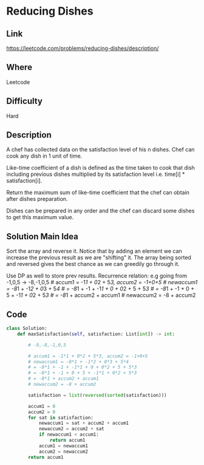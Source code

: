 # Reducing Dishes

## Link
https://leetcode.com/problems/reducing-dishes/description/

## Where
Leetcode

## Difficulty
Hard

## Description
A chef has collected data on the satisfaction level of his n dishes. Chef can cook any dish in 1 unit of time.

Like-time coefficient of a dish is defined as the time taken to cook that dish including previous dishes multiplied by its satisfaction level i.e. time[i] * satisfaction[i].

Return the maximum sum of like-time coefficient that the chef can obtain after dishes preparation.

Dishes can be prepared in any order and the chef can discard some dishes to get this maximum value.


## Solution Main Idea
Sort the array and reverse it.
Notice that by adding an element we can increase the previous result as we are "shifting" it.
The array being sorted and reversed gives the best chance as we can greedily go through it.

Use DP as well to store prev results.
Recurrence relation:
e.g going from -1,0,5 -> -8,-1,0,5
        # accum1 = -1*1 + 0*2 + 5*3, accum2 = -1+0+5
        # newaccum1 = -8*1 + -1*2 + 0*3 + 5*4
        # = -8*1 + -1 + -1*1 + 0 + 0*2 + 5 + 5*3
        # = -8*1 + -1 + 0 + 5 + -1*1 + 0*2 + 5*3
        # = -8*1 + accum2 + accum1
        # newaccum2 = -8 + accum2
 

## Code

```python
class Solution:
    def maxSatisfaction(self, satisfaction: List[int]) -> int:

        # -9,-8,-1,0,5

        # accum1 = -1*1 + 0*2 + 5*3, accum2 = -1+0+5
        # newaccum1 = -8*1 + -1*2 + 0*3 + 5*4
        # = -8*1 + -1 + -1*1 + 0 + 0*2 + 5 + 5*3
        # = -8*1 + -1 + 0 + 5 + -1*1 + 0*2 + 5*3
        # = -8*1 + accum2 + accum1
        # newaccum2 = -8 + accum2

        satisfaction = list(reversed(sorted(satisfaction)))

        accum1 = 0
        accum2 = 0
        for sat in satisfaction:
            newaccum1 = sat + accum2 + accum1
            newaccum2 = accum2 + sat
            if newaccum1 < accum1:
                return accum1
            accum1 = newaccum1
            accum2 = newaccum2
        return accum1


        
```
